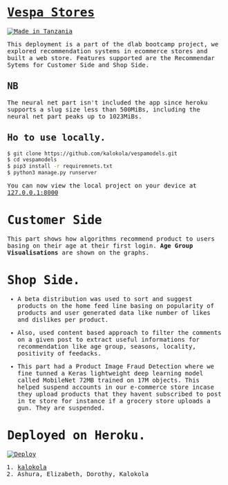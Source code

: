 ﻿<samp>

# [Vespa Stores](http://vespas.herokuapp.com/shop/)

[![Made in Tanzania](https://img.shields.io/badge/made%20in-tanzania-008751.svg?style=flat-square)](https://github.com/Tanzania-Developers-Community/made-in-tanzania)

This deployment is a part of the dlab bootcamp project, we explored recommendation systems in ecommerce stores and built a web store. Features supported are the Recommendar Sytems for Customer Side and Shop Side.

## NB
The neural net part isn't included the app since heroku  supports a slug size less than 500MiBs, including the neural net part peaks up to 1023MiBs.

## Ho to use locally.
```bash
$ git clone https://github.com/kalokola/vespamodels.git
$ cd vespamodels
$ pip3 install -r requiremnets.txt
$ python3 manage.py runserver
```
You can now view the local project on your device at [127.0.0.1:8000](http://127.0.0.1:8000/)


# Customer Side
This part shows how algorithms recommend product to users basing on their age at their first login. **Age Group Visualisations** are shown on the graphs. 



# Shop Side.
- A beta distribution was used to sort and suggest products on the home feed line basing on popularity of products and user generated data like number of likes and dislikes per product.

- Also, used content based approach to filter the comments on a given post to extract useful informations for recommendation like age group, seasons, locality, positivity of feedacks.

- This part had a Product Image Fraud Detection where we fine tunned a Keras lightweight deep learning model called MobileNet 72MB trained on 17M objects. This helped suspend accounts in our e-commerce store incase they upload products that they havent subscribed to post in te store for instance if a grocery store uploads a gun. They are suspended.

# Deployed on Heroku.
[![Deploy](https://www.svgrepo.com/download/26491/internet.svg)](http://vespas.herokuapp.com/shop/)

1. [kalokola](https://github.com/kalokola)
2. Ashura, Elizabeth, Dorothy, Kalokola
</samp>
